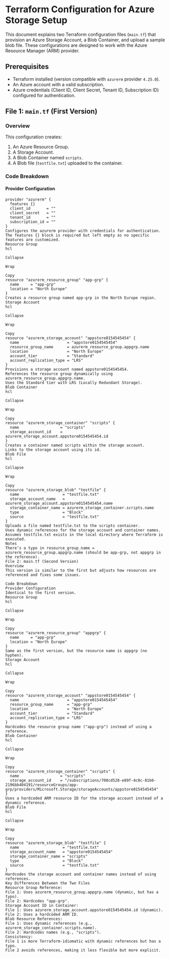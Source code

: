 # Terraform Configuration for Azure Storage Setup

This document explains two Terraform configuration files (`main.tf`) that provision an Azure Storage Account, a Blob Container, and upload a sample blob file. These configurations are designed to work with the Azure Resource Manager (ARM) provider.

## Prerequisites
- Terraform installed (version compatible with `azurerm` provider `4.25.0`).
- An Azure account with a valid subscription.
- Azure credentials (Client ID, Client Secret, Tenant ID, Subscription ID) configured for authentication.

## File 1: `main.tf` (First Version)

### Overview
This configuration creates:
1. An Azure Resource Group.
2. A Storage Account.
3. A Blob Container named `scripts`.
4. A Blob file (`testfile.txt`) uploaded to the container.

### Code Breakdown
#### Provider Configuration
```hcl
provider "azurerm" {
  features {}
  client_id       = ""
  client_secret   = ""
  tenant_id       = ""
  subscription_id = ""
}
Configures the azurerm provider with credentials for authentication.
The features {} block is required but left empty as no specific features are customized.
Resource Group
hcl

Collapse

Wrap

Copy
resource "azurerm_resource_group" "app-grp" {
  name     = "app-grp"
  location = "North Europe"
}
Creates a resource group named app-grp in the North Europe region.
Storage Account
hcl

Collapse

Wrap

Copy
resource "azurerm_storage_account" "appstore0154545454" {
  name                     = "appstore0154545454"
  resource_group_name      = azurerm_resource_group.appgrp.name
  location                 = "North Europe"
  account_tier             = "Standard"
  account_replication_type = "LRS"
}
Provisions a storage account named appstore0154545454.
References the resource group dynamically using azurerm_resource_group.appgrp.name.
Uses the Standard tier with LRS (Locally Redundant Storage).
Blob Container
hcl

Collapse

Wrap

Copy
resource "azurerm_storage_container" "scripts" {
  name                  = "scripts"
  storage_account_id    = azurerm_storage_account.appstore0154545454.id
}
Creates a container named scripts within the storage account.
Links to the storage account using its id.
Blob File
hcl

Collapse

Wrap

Copy
resource "azurerm_storage_blob" "testfile" {
  name                   = "testfile.txt"
  storage_account_name   = azurerm_storage_account.appstore0154545454.name
  storage_container_name = azurerm_storage_container.scripts.name
  type                   = "Block"
  source                 = "testfile.txt"
}
Uploads a file named testfile.txt to the scripts container.
Uses dynamic references for the storage account and container names.
Assumes testfile.txt exists in the local directory where Terraform is executed.
Notes
There’s a typo in resource_group_name = azurerm_resource_group.appgrp.name (should be app-grp, not appgrp in the reference).
File 2: main.tf (Second Version)
Overview
This version is similar to the first but adjusts how resources are referenced and fixes some issues.

Code Breakdown
Provider Configuration
Identical to the first version.
Resource Group
hcl

Collapse

Wrap

Copy
resource "azurerm_resource_group" "appgrp" {
  name     = "app-grp"
  location = "North Europe"
}
Same as the first version, but the resource name is appgrp (no hyphen).
Storage Account
hcl

Collapse

Wrap

Copy
resource "azurerm_storage_account" "appstore0154545454" {
  name                     = "appstore0154545454"
  resource_group_name      = "app-grp"
  location                 = "North Europe"
  account_tier             = "Standard"
  account_replication_type = "LRS"
}
Hardcodes the resource group name ("app-grp") instead of using a reference.
Blob Container
hcl

Collapse

Wrap

Copy
resource "azurerm_storage_container" "scripts" {
  name                  = "scripts"
  storage_account_id    = "/subscriptions/700cd528-e89f-4c0c-81b6-2196bb404191/resourceGroups/app-grp/providers/Microsoft.Storage/storageAccounts/appstore0154545454"
}
Uses a hardcoded ARM resource ID for the storage account instead of a dynamic reference.
Blob File
hcl

Collapse

Wrap

Copy
resource "azurerm_storage_blob" "testfile" {
  name                   = "testfile.txt"
  storage_account_name   = "appstore0154545454"
  storage_container_name = "scripts"
  type                   = "Block"
  source                 = "testfile.txt"
}
Hardcodes the storage account and container names instead of using references.
Key Differences Between the Two Files
Resource Group Reference:
File 1: Uses azurerm_resource_group.appgrp.name (dynamic, but has a typo).
File 2: Hardcodes "app-grp".
Storage Account ID in Container:
File 1: Uses azurerm_storage_account.appstore0154545454.id (dynamic).
File 2: Uses a hardcoded ARM ID.
Blob Resource References:
File 1: Uses dynamic references (e.g., azurerm_storage_container.scripts.name).
File 2: Hardcodes names (e.g., "scripts").
Consistency:
File 1 is more Terraform-idiomatic with dynamic references but has a typo.
File 2 avoids references, making it less flexible but more explicit.